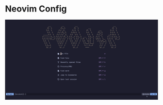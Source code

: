 # Neovim Config
![neovim screenshot](https://github.com/litiumm/nvim-config/blob/0d5a16e8edee7193bd4d0450e933b2e31ff30817/nvim.png)
